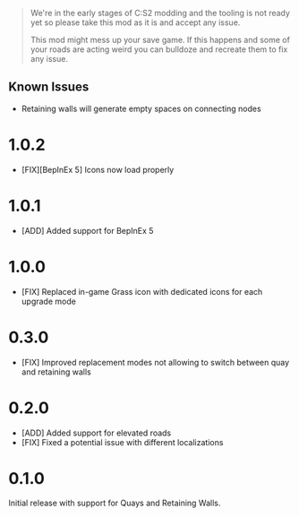 > We're in the early stages of C:S2 modding and the tooling is not ready yet so please take this mod as it is and accept any issue.
>
> This mod might mess up your save game. If this happens and some of your roads are acting weird you can bulldoze and recreate them to fix any issue.

## Known Issues

- Retaining walls will generate empty spaces on connecting nodes

# 1.0.2

- [FIX][BepInEx 5] Icons now load properly

# 1.0.1

- [ADD] Added support for BepInEx 5

# 1.0.0

- [FIX] Replaced in-game Grass icon with dedicated icons for each upgrade mode

# 0.3.0

- [FIX] Improved replacement modes not allowing to switch between quay and retaining walls

# 0.2.0

- [ADD] Added support for elevated roads
- [FIX] Fixed a potential issue with different localizations

# 0.1.0

Initial release with support for Quays and Retaining Walls.